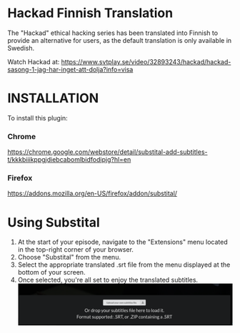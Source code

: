 # Hackad Finnish Translation

The "Hackad" ethical hacking series has been translated into Finnish to provide an alternative for users, as the default translation is only available in Swedish.

Watch Hackad at: https://www.svtplay.se/video/32893243/hackad/hackad-sasong-1-jag-har-inget-att-dolja?info=visa
# INSTALLATION

To install this plugin:
### Chrome

https://chrome.google.com/webstore/detail/substital-add-subtitles-t/kkkbiiikppgjdiebcabomlbidfodipjg?hl=en
### Firefox

https://addons.mozilla.org/en-US/firefox/addon/substital/
# Using Substital

1. At the start of your episode, navigate to the "Extensions" menu located in the top-right corner of your browser.
2. Choose "Substital" from the menu.
3. Select the appropriate translated .srt file from the menu displayed at the bottom of your screen.
4. Once selected, you're all set to enjoy the translated subtitles.
![Image](pic.jpg)
